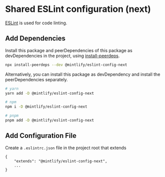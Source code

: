 # Shared ESLint configuration (next)

[ESLint](https://eslint.org/) is used for code linting.

## Add Dependencies
Install this package and peerDependencies of this package as devDependencies in the project, using [install-peerdeps](https://github.com/nathanhleung/install-peerdeps).

```sh
npx install-peerdeps --dev @mintlify/eslint-config-next
```

Alternatively, you can install this package as devDependency and install the peerDependencies separately.
```sh
# yarn
yarn add -D @mintlify/eslint-config-next

# npm
npm i -D @mintlify/eslint-config-next

# pnpm
pnpm add -D @mintlify/eslint-config-next
```

## Add Configuration File
Create a `.eslintrc.json` file in the project root that extends

```
{
    "extends": "@mintlify/eslint-config-next",
    ...
}
```
